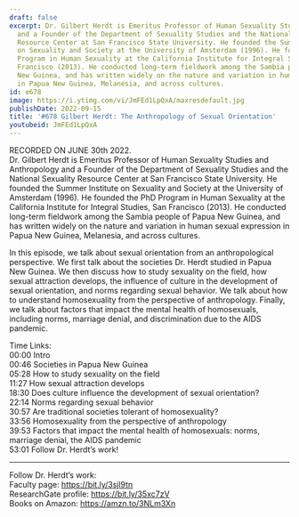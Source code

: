```yaml
---
draft: false
excerpt: Dr. Gilbert Herdt is Emeritus Professor of Human Sexuality Studies and Anthropology
  and a Founder of the Department of Sexuality Studies and the National Sexuality
  Resource Center at San Francisco State University. He founded the Summer Institute
  on Sexuality and Society at the University of Amsterdam (1996). He founded the PhD
  Program in Human Sexuality at the California Institute for Integral Studies, San
  Francisco (2013). He conducted long-term fieldwork among the Sambia people of Papua
  New Guinea, and has written widely on the nature and variation in human sexual expression
  in Papua New Guinea, Melanesia, and across cultures.
id: e678
image: https://i.ytimg.com/vi/JmFEd1LpQxA/maxresdefault.jpg
publishDate: 2022-09-15
title: '#678 Gilbert Herdt: The Anthropology of Sexual Orientation'
youtubeid: JmFEd1LpQxA
---
```

RECORDED ON JUNE 30th 2022.  
Dr. Gilbert Herdt is Emeritus Professor of Human Sexuality Studies and Anthropology and a Founder of the Department of Sexuality Studies and the National Sexuality Resource Center at San Francisco State University. He founded the Summer Institute on Sexuality and Society at the University of Amsterdam (1996). He founded the PhD Program in Human Sexuality at the California Institute for Integral Studies, San Francisco (2013). He conducted long-term fieldwork among the Sambia people of Papua New Guinea, and has written widely on the nature and variation in human sexual expression in Papua New Guinea, Melanesia, and across cultures.

In this episode, we talk about sexual orientation from an anthropological perspective. We first talk about the societies Dr. Herdt studied in Papua New Guinea. We then discuss how to study sexuality on the field, how sexual attraction develops, the influence of culture in the development of sexual orientation, and norms regarding sexual behavior. We talk about how to understand homosexuality from the perspective of anthropology. Finally, we talk about factors that impact the mental health of homosexuals, including norms, marriage denial, and discrimination due to the AIDS pandemic.

Time Links:  
00:00 Intro  
00:46  Societies in Papua New Guinea  
05:28  How to study sexuality on the field  
11:27  How sexual attraction develops  
18:30  Does culture influence the development of sexual orientation?  
22:14  Norms regarding sexual behavior  
30:57  Are traditional societies tolerant of homosexuality?  
33:56  Homosexuality from the perspective of anthropology  
39:53  Factors that impact the mental health of homosexuals: norms, marriage denial, the AIDS pandemic  
53:01  Follow Dr. Herdt’s work!

---

Follow Dr. Herdt’s work:  
Faculty page: https://bit.ly/3sjl9tn  
ResearchGate profile: https://bit.ly/35xc7zV  
Books on Amazon: https://amzn.to/3NLm3Xn
